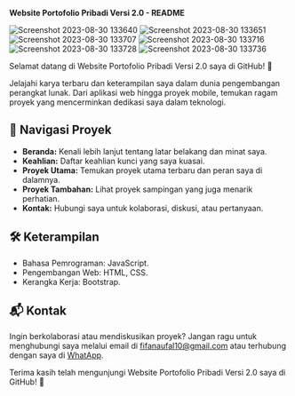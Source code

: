 **Website Portofolio Pribadi Versi 2.0 - README**

![Screenshot 2023-08-30 133640](https://github.com/fifovalle/WEBSITE-PORTOFOLIO-PRIBADI/assets/90078068/69d7a7f7-4295-4ff1-8ebb-01ab11a28143)
![Screenshot 2023-08-30 133651](https://github.com/fifovalle/WEBSITE-PORTOFOLIO-PRIBADI/assets/90078068/a17d0897-1278-4e90-9403-59da60896ca2)
![Screenshot 2023-08-30 133707](https://github.com/fifovalle/WEBSITE-PORTOFOLIO-PRIBADI/assets/90078068/0b37f2dd-6ae0-40f1-8570-e10f007e7c9b)
![Screenshot 2023-08-30 133716](https://github.com/fifovalle/WEBSITE-PORTOFOLIO-PRIBADI/assets/90078068/933ced45-d721-4437-bc5a-4d73bac06ece)
![Screenshot 2023-08-30 133728](https://github.com/fifovalle/WEBSITE-PORTOFOLIO-PRIBADI/assets/90078068/b270d03a-b110-4d10-b4dd-be513df7c61c)
![Screenshot 2023-08-30 133736](https://github.com/fifovalle/WEBSITE-PORTOFOLIO-PRIBADI/assets/90078068/9c59484e-2d8e-4952-b8b9-2e3baf9b8ea3)

Selamat datang di Website Portofolio Pribadi Versi 2.0 saya di GitHub! 🚀

Jelajahi karya terbaru dan keterampilan saya dalam dunia pengembangan perangkat lunak. Dari aplikasi web hingga proyek mobile, temukan ragam proyek yang mencerminkan dedikasi saya dalam teknologi.

## 📂 Navigasi Proyek

- **Beranda:** Kenali lebih lanjut tentang latar belakang dan minat saya.
- **Keahlian:** Daftar keahlian kunci yang saya kuasai.
- **Proyek Utama:** Temukan proyek utama terbaru dan peran saya di dalamnya.
- **Proyek Tambahan:** Lihat proyek sampingan yang juga menarik perhatian.
- **Kontak:** Hubungi saya untuk kolaborasi, diskusi, atau pertanyaan.

## 🛠️ Keterampilan

- Bahasa Pemrograman: JavaScript.
- Pengembangan Web: HTML, CSS.
- Kerangka Kerja: Bootstrap.

## 📬 Kontak

Ingin berkolaborasi atau mendiskusikan proyek? Jangan ragu untuk menghubungi saya melalui email di [fifanaufal10@gmail.com](mailto:fifanaufal10@gmail.com) atau terhubung dengan saya di [WhatApp](https://wa.me/+6281223652490).

Terima kasih telah mengunjungi Website Portofolio Pribadi Versi 2.0 saya di GitHub! 🙌
